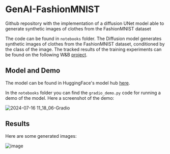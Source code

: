 # GenAI-FashionMNIST
Github repository with the implementation of a diffusion UNet model able to generate synthetic images of clothes from the FashionMNIST dataset

The code can be found in `notebooks` folder. 
The Diffusion model generates synthetic images of clothes from the FashionMNIST dataset, conditioned by the class of the image. 
The tracked results of the training experiments can be found on the following W&B [project](https://wandb.ai/huertas_97/GenAI-FashionMNIST). 


## Model and Demo

The model can be found in HuggingFace's model hub [here](https://huggingface.co/Huertas97/conditioned-unet-fashion-mnist-non-ema).

In the `notebooks` folder you can find the `gradio_demo.py` code for running a demo of the model. Here a screenshot of the demo:

![2024-07-16 11_18_06-Gradio](https://github.com/user-attachments/assets/142cc658-0aef-4136-a8d4-1c0310e60a31)


## Results
Here are some generated images:

![image](https://github.com/user-attachments/assets/e3d390c6-2a9c-486d-9fb6-c3a7cd4fc841)




